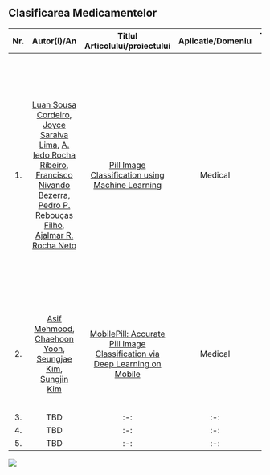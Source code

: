 ## Clasificarea Medicamentelor
|Nr.|Autor(i)/An|Titlul Articolului/proiectului | Aplicatie/Domeniu | Tehnologii utilizate |Metodologie/Abordare |Rezultate|Limitari|Comentarii suplimentare|
|:-:|:-:|:-:|:-:|:-:|:-:|:-:|:-:|:-:|
|1.|[Luan Sousa Cordeiro](https://ieeexplore.ieee.org/author/37087404374), [Joyce Saraiva Lima](https://ieeexplore.ieee.org/author/37087405122), [A. Iedo Rocha Ribeiro](https://ieeexplore.ieee.org/author/37087113691), [Francisco Nivando Bezerra](https://ieeexplore.ieee.org/author/37266756100), [Pedro P. Rebouças Filho](https://ieeexplore.ieee.org/author/37086224533), [Ajalmar R. Rocha Neto](https://ieeexplore.ieee.org/author/37085793861)|[Pill Image Classification using Machine Learning](https://ieeexplore.ieee.org/abstract/document/8923984/)|Medical|Python 3.6 cu librariile open-source: matplotlib 3.0.2, numpy 1.14.4, skimage 0.14.1, sklearn 0.20.1| sistem automat de clasificare pentru imagini cu medicamente folosind machine learning | ”The results indicate that all classifiers perform accurate predictions, with an average accuracy above 99.3%. This high classification accuracy happens even in the presence of unbalanced classes, with precision and recall average scores above 98%.”|TBD|TBD|
|2.|[Asif Mehmood](https://ieeexplore.ieee.org/author/37087135691), [Chaehoon Yoon](https://ieeexplore.ieee.org/author/37087137015), [Seungjae Kim](https://ieeexplore.ieee.org/author/37087135616), [Sungjin Kim](https://ieeexplore.ieee.org/author/37087135606)|[MobilePill: Accurate Pill Image Classification via Deep Learning on Mobile](https://ieeexplore.ieee.org/abstract/document/8939727/authors#authors)|Medical|[OCR Google](https://cloud.google.com/use-cases/ocr)| sistem automat  de clasificare pentru imagini cu medicamente folosind deep learning |Rata de predictie este intre 50% si 100%|dificultate in clasificarea caracteristicilor din imaginii,limitari in preprocesare,OCR nu poate recunoaste in totalitate caracterele de pe medicamente|TBD|
|3.|TBD|:-:|:-:|:-:|:-:|:-:|:-:|:-:|
|4.|TBD|:-:|:-:|:-:|:-:|:-:|:-:|:-:|
|5.|TBD|:-:|:-:|:-:|:-:|:-:|:-:|:-:|

![](https://lh7-rt.googleusercontent.com/docsz/AD_4nXfjmfN3zZ8Do08A4gLId3I1eLpMst3959kjcc_zUIO4NwSyKPgLp_Pki8b9pmSmaSoIGmFTBVPJCCWo0lrGyBFd2N_2GmszLOgLvtRZa6VjQipRnRDG3vr3DuylTN4CRRnF8ZzP6ABVpnPGeoBRxedKWwk?key=2AbNmImatDtZTk38kSXm-A)
